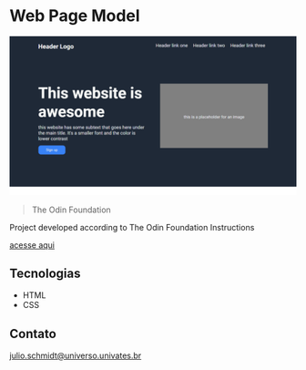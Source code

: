 # Web Page Model

![preview](./.github/preview.png)

>The Odin Foundation

Project developed according to The Odin Foundation Instructions

[acesse aqui](https://julioschmidt.github.io/web-page/)

## Tecnologias

- HTML
- CSS


## Contato

julio.schmidt@universo.univates.br
